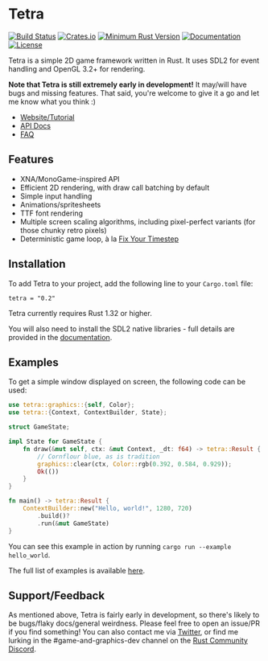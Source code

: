 # Tetra

[![Build Status](https://dev.azure.com/seventeencups/tetra/_apis/build/status/17cupsofcoffee.tetra?branchName=master)](https://dev.azure.com/seventeencups/tetra/_build/latest?definitionId=1&branchName=master)
[![Crates.io](https://img.shields.io/crates/v/tetra.svg)](https://crates.io/crates/tetra)
[![Minimum Rust Version](https://img.shields.io/badge/minimum%20rust%20version-1.32-orange.svg)](https://www.rust-lang.org/tools/install)
[![Documentation](https://docs.rs/tetra/badge.svg)](https://docs.rs/tetra)
[![License](https://img.shields.io/crates/l/tetra.svg)](LICENSE)

Tetra is a simple 2D game framework written in Rust. It uses SDL2 for event handling and OpenGL 3.2+ for rendering.

**Note that Tetra is still extremely early in development!** It may/will have bugs and missing features. That said, you're welcome to give it a go and let me know what you think :)

* [Website/Tutorial](https://tetra.seventeencups.net) 
* [API Docs](https://docs.rs/tetra)
* [FAQ](https://tetra.seventeencups.net/FAQ)

## Features

* XNA/MonoGame-inspired API
* Efficient 2D rendering, with draw call batching by default
* Simple input handling
* Animations/spritesheets
* TTF font rendering
* Multiple screen scaling algorithms, including pixel-perfect variants (for those chunky retro pixels)
* Deterministic game loop, à la [Fix Your Timestep](https://gafferongames.com/post/fix_your_timestep/)

## Installation

To add Tetra to your project, add the following line to your `Cargo.toml` file:

```
tetra = "0.2"
```

Tetra currently requires Rust 1.32 or higher.

You will also need to install the SDL2 native libraries - full details are provided in the [documentation](https://tetra.seventeencups.net/tutorial/installation.html). 

## Examples

To get a simple window displayed on screen, the following code can be used:

```rust
use tetra::graphics::{self, Color};
use tetra::{Context, ContextBuilder, State};

struct GameState;

impl State for GameState {
    fn draw(&mut self, ctx: &mut Context, _dt: f64) -> tetra::Result {
        // Cornflour blue, as is tradition
        graphics::clear(ctx, Color::rgb(0.392, 0.584, 0.929));
        Ok(())
    }
}

fn main() -> tetra::Result {
    ContextBuilder::new("Hello, world!", 1280, 720)
        .build()?
        .run(&mut GameState)
}
```

You can see this example in action by running `cargo run --example hello_world`.

The full list of examples is available [here](https://github.com/17cupsofcoffee/tetra/tree/master/examples).

## Support/Feedback

As mentioned above, Tetra is fairly early in development, so there's likely to be bugs/flaky docs/general weirdness. Please feel free to open an issue/PR if you find something! You can also contact me via [Twitter](https://twitter.com/17cupsofcoffee), or find me lurking in the #game-and-graphics-dev channel on the [Rust Community Discord](https://bit.ly/rust-community).
